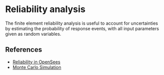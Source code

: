 # Reliability analysis

The finite element reliability analysis is useful to account for uncertainties by estimating the probability of response events, with all input parameters given as random variables.

## References

- [Reliability in OpenSees](https://portwooddigital.com/2021/05/16/striking-youtube-gold/)
- [Monte Carlo Simulation](https://portwooddigital.com/2021/11/19/monte-carlo-simulation)
